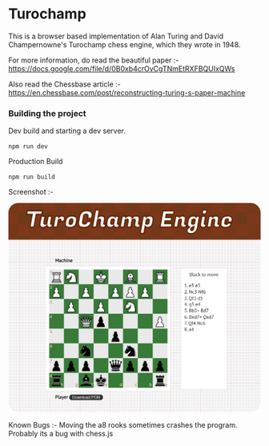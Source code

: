 # Turochamp

This is a browser based implementation of Alan Turing and David Champernowne's Turochamp chess engine, which they wrote in 1948.

For more information, do read the beautiful paper :-
https://docs.google.com/file/d/0B0xb4crOvCgTNmEtRXFBQUIxQWs

Also read the Chessbase article :- https://en.chessbase.com/post/reconstructing-turing-s-paper-machine

### Building the project

Dev build and starting a dev server.
```
npm run dev
``` 

Production Build
```
npm run build
```

Screenshot :-

![Screenshot](./images/screenshot.png)

Known Bugs :- Moving the a8 rooks sometimes crashes the program. Probably its a bug with chess.js